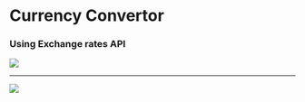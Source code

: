# Currency Convertor

### Using Exchange rates API

<img src='https://user-images.githubusercontent.com/20695270/202261604-02739936-ac07-45f8-84b7-8120175fca55.png'><hr>
<img src='https://user-images.githubusercontent.com/20695270/202261618-709179a8-33e3-439d-9f64-99c27fc49212.png'>
